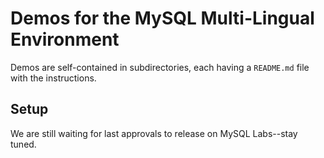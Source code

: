 # Demos for the MySQL Multi-Lingual Environment

Demos are self-contained in subdirectories, each having a `README.md` file with the instructions.

## Setup

We are still waiting for last approvals to release on MySQL Labs--stay tuned.
